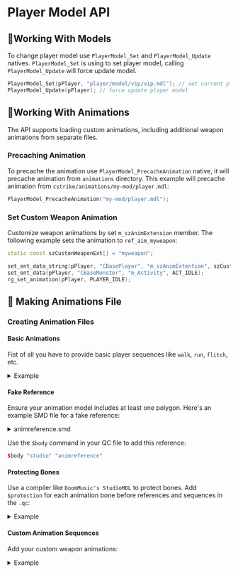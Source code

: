 
# Player Model API

## 🧍Working With Models

To change player model use `PlayerModel_Set` and `PlayerModel_Update` natives.
`PlayerModel_Set` is using to set player model, calling `PlayerModel_Update` will force update model.
```cpp
PlayerModel_Set(pPlayer, "player/model/vip/vip.mdl"); // set current player model
PlayerModel_Update(pPlayer); // force update player model
```

## 🕺Working With Animations

The API supports loading custom animations, including additional weapon animations from separate files.

### Precaching Animation

To precache the animation use `PlayerModel_PrecacheAnimation` native, it will precache animation from `animations` directory. This example will precache animation from `cstrike/animations/my-mod/player.mdl`:
```cpp
PlayerModel_PrecacheAnimation("my-mod/player.mdl");
```

### Set Custom Weapon Animation

Customize weapon animations by set `m_szAnimExtension` member. The following example sets the animation to `ref_aim_myweapon`:
```cpp
static const szCustonWeaponExt[] = "myweapon";

set_ent_data_string(pPlayer, "CBasePlayer", "m_szAnimExtention", szCustonWeaponExt);
set_ent_data(pPlayer, "CBaseMonster", "m_Activity", ACT_IDLE);
rg_set_animation(pPlayer, PLAYER_IDLE);
```

## 📄 Making Animations File

### Creating Animation Files

#### Basic Animations
Fist of all you have to provide basic player sequences like `walk`, `run`, `flitch`, etc.

<details>
    <summary>Example</summary>

    $sequence "dummy" {
        "anims/dummy"
        fps 24
        loop
    }
    $sequence "idle1" {
        "anims/idle1"
        ACT_IDLE 1
        fps 15
        loop
    }
    $sequence "crouch_idle" {
        "anims/crouch_idle"
        ACT_CROUCHIDLE 1
        fps 10
        loop
    }
    $sequence "walk" {
        "anims/walk"
        ACT_WALK 1
        fps 30
        loop
        LX
    }
    $sequence "run" {
        "anims/run"
        ACT_RUN 1
        fps 60
        loop
        LX
    }
    $sequence "crouchrun" {
        "anims/crouchrun"
        ACT_CROUCH 1
        fps 30
        loop
        LX
    }
    $sequence "jump" {
        "anims/jump"
        ACT_HOP 1
        fps 36
    }
    $sequence "longjump" {
        "anims/longjump"
        ACT_LEAP 1
        fps 36
    }
    $sequence "swim" {
        "anims/swim"
        ACT_SWIM 1
        fps 30
        loop
    }
    $sequence "treadwater" { "anims/treadwater"
        ACT_HOVER 1
        fps 24
        loop
    }
    $sequence "gut_flinch" {
        "anims/gut_flinch_blend01"
        "anims/gut_flinch_blend02"
        "anims/gut_flinch_blend03"
        "anims/gut_flinch_blend04"
        "anims/gut_flinch_blend05"
        "anims/gut_flinch_blend06"
        "anims/gut_flinch_blend07"
        "anims/gut_flinch_blend08"
        "anims/gut_flinch_blend09"
        blend XR -90 90
        fps 30
    }
    $sequence "head_flinch" {
        "anims/head_flinch_blend01"
        "anims/head_flinch_blend02"
        "anims/head_flinch_blend03"
        "anims/head_flinch_blend04"
        "anims/head_flinch_blend05"
        "anims/head_flinch_blend06"
        "anims/head_flinch_blend07"
        "anims/head_flinch_blend08"
        "anims/head_flinch_blend09"
        blend XR -90 90
        fps 30
    }
</details>


#### Fake Reference
Ensure your animation model includes at least one polygon. Here's an example SMD file for a fake reference:

<details>
    <summary>animreference.smd</summary>

    version 1
    nodes
    0 "Bip01" -1
    1 "Bip01 Pelvis" 0
    2 "Bip01 Spine" 1
    3 "Bip01 Spine1" 2
    4 "Bip01 Spine2" 3
    5 "Bip01 Spine3" 4
    6 "Bip01 Neck" 5
    7 "Bip01 Head" 6
    8 "Bone01" 7
    9 "Bip01 L Clavicle" 6
    10 "Bip01 L UpperArm" 9
    11 "Bip01 L Forearm" 10
    12 "Bip01 L Hand" 11
    13 "Bip01 L Finger0" 12
    14 "Bip01 L Finger01" 13
    15 "Bip01 L Finger1" 12
    16 "Bip01 L Finger11" 15
    17 "-- L knuckle" 15
    18 "-- L Forearm twist" 11
    19 "-- L wrist" 11
    20 "-- L Elbow" 10
    21 "-- L bicep twist" 10
    22 "-- L shoulder outside" 9
    23 "-- L Shoulder inside" 9
    24 "Bip01 R Clavicle" 6
    25 "Bip01 R UpperArm" 24
    26 "Bip01 R Forearm" 25
    27 "Bip01 R Hand" 26
    28 "Bip01 R Finger0" 27
    29 "Bip01 R Finger01" 28
    30 "Bip01 R Finger1" 27
    31 "Bip01 R Finger11" 30
    32 "-- R knuckle" 30
    33 "-- R wrist" 26
    34 "-- R forearm twist" 26
    35 "-- R Elbow" 25
    36 "-- R bicep twist" 25
    37 "-- R Shoulder inside" 24
    38 "-- R shoulder outside" 24
    39 "-- Neck smooth" 5
    40 "-- R Butt" 1
    41 "-- L butt" 1
    42 "Bip01 L Thigh" 1
    43 "Bip01 L Calf" 42
    44 "Bip01 L Foot" 43
    45 "Bip01 L Toe0" 44
    46 "-- L ankle" 43
    47 "-- L Knee" 42
    48 "Bip01 R Thigh" 1
    49 "Bip01 R Calf" 48
    50 "Bip01 R Foot" 49
    51 "Bip01 R Toe0" 50
    52 "-- R Ankle" 49
    end
    skeleton
    time 0
    0  0.233849 -2.251689 38.192150 0.000000 0.000000 -1.570795
    1  -2.276935 0.000003 -1.238186 -1.570795 -1.570451 0.000000
    2  1.797145 0.711796 -0.000002 -0.000004 -0.000001 0.000739
    3  4.118605 -0.003279 0.000000 0.000000 0.000000 0.000035
    4  4.118601 -0.003280 0.000000 0.000000 0.000000 0.000049
    5  4.118600 -0.003280 0.000000 0.000000 0.000000 -0.000009
    6  4.118531 -0.003538 0.000000 0.000000 0.000000 -0.019437
    7  4.443601 0.000000 0.000000 0.000000 -0.000001 0.201740
    8  1.426626 0.072724 0.002913 2.958476 -1.570796 0.000000
    9  0.000004 0.003534 1.732721 -0.000040 -1.501696 -3.122911
    10  6.384776 0.000000 0.000001 0.025648 -0.046980 0.004099
    11  10.242682 0.000000 -0.000002 0.000000 0.000000 -0.008014
    12  11.375562 0.000000 0.000005 -1.580468 -0.132234 0.009455
    13  0.728679 0.023429 -1.008292 1.705251 0.347372 0.567022
    14  2.136497 0.000000 0.000001 0.000000 0.000000 0.287979
    15  3.115505 -0.886041 -0.021431 -0.000782 0.000152 0.191986
    16  2.011151 0.000000 0.000000 0.000000 0.000000 0.659566
    17  1.734173 0.000003 0.000000 0.000000 0.000000 0.330185
    18  6.000001 0.000000 0.000000 -1.578050 0.000000 0.000000
    19  11.375562 0.000000 0.000005 -1.575523 -0.074433 0.005312
    20  10.510129 0.000000 0.000000 0.000000 0.000000 -1.574800
    21  5.500000 0.000000 -0.000001 -0.011814 0.000000 0.000000
    22  6.551491 0.000000 -0.000001 0.019708 -0.055281 0.008457
    23  6.551491 0.000000 -0.000001 0.010051 -0.028020 0.004425
    24  0.000004 0.003543 -1.732721 -0.000040 1.501696 -3.122992
    25  6.384777 0.000000 -0.000001 -0.025648 0.046980 0.004099
    26  10.242681 0.000000 0.000002 0.000000 0.000000 -0.008014
    27  11.375562 0.000000 -0.000002 1.580468 0.132234 0.009455
    28  0.728679 0.023429 1.008292 -1.705251 -0.347372 0.567022
    29  2.136496 -0.000001 0.000000 0.000000 0.000000 0.287979
    30  3.115505 -0.886040 0.021431 0.000782 -0.000152 0.191986
    31  2.011151 0.000000 0.000000 0.000000 0.000000 0.659566
    32  1.734173 -0.000001 0.000000 0.000000 0.000000 0.330185
    33  11.389366 -0.000819 0.158785 1.575523 0.074433 0.005312
    34  6.000001 0.000000 0.000003 1.575523 0.000000 0.000000
    35  10.510130 0.000000 -0.000001 0.000000 0.000000 -1.574800
    36  5.499999 0.000000 0.000001 0.010051 0.000000 0.000000
    37  6.551491 0.000000 0.000001 -0.010051 0.028020 0.004424
    38  6.551491 0.000000 0.000001 -0.010051 0.028020 0.004424
    39  4.226144 -0.003201 0.000000 0.000000 0.000000 0.000000
    40  0.000005 -0.000005 -3.713579 -0.006814 3.056983 -0.063787
    41  -0.000005 0.000005 3.713579 0.005299 -3.071082 -0.053070
    42  -0.000005 0.000007 3.619081 0.011132 -3.002289 -0.086533
    43  16.573919 0.000000 0.000000 0.000000 0.000000 -0.162458
    44  15.128179 0.000000 0.000001 0.000920 -0.139743 0.076637
    45  5.758665 4.244730 0.000000 0.000000 0.000000 1.570796
    46  15.708952 0.000001 0.000000 0.001562 -0.077726 0.040998
    47  17.210194 0.000000 0.000001 0.000000 0.000000 -1.486823
    48  0.000005 -0.000003 -3.619081 -0.011130 3.002286 -0.086533
    49  16.573919 0.000000 0.000000 0.000000 0.000000 -0.162458
    50  15.128179 0.000000 0.000000 -0.000920 0.139743 0.076637
    51  5.758665 4.244731 0.000000 0.000000 0.000000 1.570796
    52  15.708952 0.000000 0.000000 -0.001364 0.104219 0.055002
    end
    triangles
    black.bmp
    0 0.000000 0.000000 0.000000 0.000000 0.000000 0.000000 0.000000 0.000000
    0 0.000000 0.000000 0.000000 0.000000 0.000000 0.000000 0.000000 0.000000
    0 0.000000 0.000000 0.000000 0.000000 0.000000 0.000000 0.000000 0.000000
    end
</details>

Use the `$body` command in your QC file to add this reference:

```cpp
$body "studio" "animreference"
```

#### Protecting Bones

Use a compiler like `DoomMusic's StudioMDL` to protect bones. Add `$protection` for each animation bone before references and sequences in the `.qc`:

<details>
    <summary>Example</summary>

    $protected "Bip01" 
    $protected "Bip01 Pelvis"
    $protected "Bip01 Spine"
    $protected "Bip01 Spine1"
    $protected "Bip01 Spine2"
    $protected "Bip01 Spine3"
    $protected "Bip01 Neck"
    $protected "Bip01 Head"
    $protected "Bone01"
    $protected "Bip01 L Clavicle"
    $protected "Bip01 L UpperArm"
    $protected "Bip01 L Forearm"
    $protected "Bip01 L Hand"
    $protected "Bip01 L Finger0"
    $protected "Bip01 L Finger01"
    $protected "Bip01 L Finger1"
    $protected "Bip01 L Finger11"
    $protected "-- L knuckle"
    $protected "-- L Forearm twist"
    $protected "-- L wrist"
    $protected "-- L Elbow"
    $protected "-- L bicep twist"
    $protected "-- L shoulder outside"
    $protected "-- L Shoulder inside"
    $protected "Bip01 R Clavicle"
    $protected "Bip01 R UpperArm"
    $protected "Bip01 R Forearm"
    $protected "Bip01 R Hand"
    $protected "Bip01 R Finger0"
    $protected "Bip01 R Finger01"
    $protected "Bip01 R Finger1"
    $protected "Bip01 R Finger11"
    $protected "-- R knuckle"
    $protected "-- R wrist"
    $protected "-- R forearm twist"
    $protected "-- R Elbow"
    $protected "-- R bicep twist"
    $protected "-- R Shoulder inside"
    $protected "-- R shoulder outside"
    $protected "-- Neck smooth"
    $protected "-- R Butt"
    $protected "-- L butt"
    $protected "Bip01 L Thigh"
    $protected "Bip01 L Calf"
    $protected "Bip01 L Foot"
    $protected "Bip01 L Toe0"
    $protected "-- L ankle"
    $protected "-- L Knee"
    $protected "Bip01 R Thigh"
    $protected "Bip01 R Calf"
    $protected "Bip01 R Foot"
    $protected "Bip01 R Toe0"
    $protected "-- R Ankle"
</details>

#### Custom Animation Sequences

Add your custom weapon animations:

<details>
    <summary>Example</summary>

    $sequence "crouch_aim_myweapon" {
            "crouch_aim_myweapon_blend1" 
            "crouch_aim_myweapon_blend2" 
            "crouch_aim_myweapon_blend3" 
            "crouch_aim_myweapon_blend4" 
            "crouch_aim_myweapon_blend5" 
            "crouch_aim_myweapon_blend6" 
            "crouch_aim_myweapon_blend7" 
            "crouch_aim_myweapon_blend8" 
            "crouch_aim_myweapon_blend9" 
            blend XR -90 90 fps 30 loop 
    }
    $sequence "crouch_shoot_myweapon" {
            "crouch_shoot_grenade_blend1" 
            "crouch_shoot_grenade_blend2" 
            "crouch_shoot_grenade_blend3" 
            "crouch_shoot_grenade_blend4" 
            "crouch_shoot_grenade_blend5" 
            "crouch_shoot_grenade_blend6" 
            "crouch_shoot_grenade_blend7" 
            "crouch_shoot_grenade_blend8" 
            "crouch_shoot_grenade_blend9" 
            blend XR -90 90 fps 30
    }
    $sequence "ref_aim_myweapon" {
            "ref_aim_myweapon_blend1" 
            "ref_aim_myweapon_blend2" 
            "ref_aim_myweapon_blend3" 
            "ref_aim_myweapon_blend4" 
            "ref_aim_myweapon_blend5" 
            "ref_aim_myweapon_blend6" 
            "ref_aim_myweapon_blend7" 
            "ref_aim_myweapon_blend8" 
            "ref_aim_myweapon_blend9" 
            blend XR -90 90 fps 30 loop 
    }
    $sequence "ref_shoot_myweapon" {
            "ref_shoot_grenade_blend1" 
            "ref_shoot_grenade_blend2" 
            "ref_shoot_grenade_blend3" 
            "ref_shoot_grenade_blend4" 
            "ref_shoot_grenade_blend5" 
            "ref_shoot_grenade_blend6" 
            "ref_shoot_grenade_blend7" 
            "ref_shoot_grenade_blend8" 
            "ref_shoot_grenade_blend9" 
            blend XR -90 90 fps 30
    }
</details>

